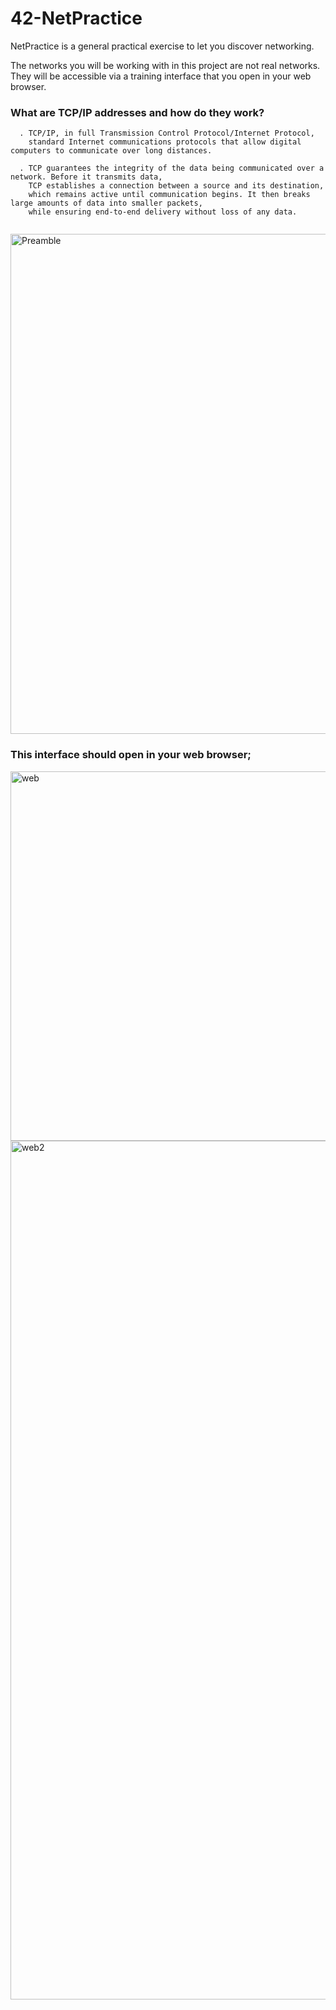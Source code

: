 # 42-NetPractice
NetPractice is a general practical exercise to let you discover networking.

The networks you will be working with in this project are not real networks. They will be accessible via a training interface that you open in your web browser.

### What are TCP/IP addresses and how do they work?
```     
  . TCP/IP, in full Transmission Control Protocol/Internet Protocol,
    standard Internet communications protocols that allow digital computers to communicate over long distances.
        
  . TCP guarantees the integrity of the data being communicated over a network. Before it transmits data,
    TCP establishes a connection between a source and its destination,
    which remains active until communication begins. It then breaks large amounts of data into smaller packets,
    while ensuring end-to-end delivery without loss of any data.
        
```

<img width="800" alt="Preamble" src="https://user-images.githubusercontent.com/97880185/211422027-874250ac-aac1-4100-a5ae-dab275c34c31.png"> <br />

### This interface should open in your web browser; <br />
<img width="591" alt="web" src="https://user-images.githubusercontent.com/97880185/211425347-0cd650b3-ed4e-4a09-9e16-0b27d0b73cbf.png">
<img width="1374" alt="web2" src="https://user-images.githubusercontent.com/97880185/211425214-b0166390-b9fe-4fbf-aa7a-2c1ad83e2a7b.png">
